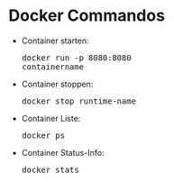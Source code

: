 # Docker Commandos
* Container starten: <pre>docker run -p 8080:8080 containername</pre>
* Container stoppen: <pre>docker stop runtime-name</pre>
* Container Liste: <pre>docker ps</pre>
* Container Status-Info: <pre>docker stats</pre>

